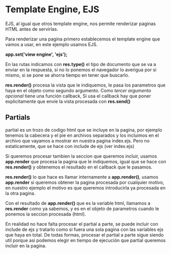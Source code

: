 # Template Engine, EJS

EJS, al igual que otros template engine, nos permite renderizar paginas HTML 
antes de servirlas.

Para renderizar una pagina primero establecemos el template engine que vamos a 
usar, en este ejemplo usamos EJS.
 
  **app.set('view engine', 'ejs');**
  
En las rutas indicamos con **res.type()** el tipo de documento que se va a 
enviar en la respuesta, si no lo ponemos el navegador lo averigua por si mismo, 
si se pone se ahorra tiempo en tener que buscarlo.   

**res.render()** procesa la vista que le indiquemos, le pasa los parametros que 
haya en el objeto como segundo argumento. 
Como _tercer argumento opcional_ tiene una función callback, 
Si usa el callback hay que poner explicitamente que envíe la vista procesada con 
**res.send()**

## Partials
partial es un trozo de codigo html que se incluye en la pagina, por ejemplo 
tenemos la cabecera y el pie en archivos separados y los incluimos en el archivo 
que vayamos a mostrar en nuestra pagina index.ejs. Pero no estaticamente, que 
se hace con include de ejs (ver index.ejs)

Si queremos procesar tambien la seccion que queremos incluir, usamos 
**app.render** que procesa la pagina que le indiquemos, igual que se hace con 
**res.render()** y obtenemos el resultado en el callback que le pasamos.

**res.render()** lo que hace es llamar internamente a **app.render()**, usamos 
**app.render** si queremos obtener la pagina procesada por cualquier motivo, en 
nuestro ejemplo el motivo es que queremos introducirla ya procesada en la otra 
pagina.

Con el resultado de **app.render()** que es la variable html, llamamos a 
**res.render** como ya sabemos, y es en el objeto de parametros cuando le 
ponemos la seccion procesada (html).

En realidad no hace falta procesar el partial a parte, se puede incluir con 
include de ejs y tratarlo como si fuera una sola pagina con las variables
ejs que haya en total.
De todas formas, procesar el partial a parte sigue siendo util porque asi podemos 
elegir en tiempo de ejecución que partial queremos incluir en la pagina.
